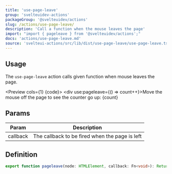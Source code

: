 ```yaml
---
title: 'use-page-leave'
group: 'svelteuidev-actions'
packageGroup: '@svelteuidev/actions'
slug: /actions/use-page-leave/
description: 'Call a function when the mouse leaves the page'
import: "import { pageleave } from '@svelteuidev/actions';"
docs: 'actions/use-page-leave.md'
source: 'svelteui-actions/src/lib/dist/use-page-leave/use-page-leave.ts'
---
```


<script lang='ts'>
	import { pageleave } from '@svelteuidev/actions';
    import { Heading, Preview } from 'components'

    const code = `
    <script>
        import { pageleave } from '@svelteuidev/actions';

        $: count = 0;
    <\/script>

    <div use:pageleave={() => count++}>Move the mouse off the page to see the counter go up: {count}<\/div>
    `;

    $: count = 0;
</script>

<Heading />

## Usage

The `use-page-leave` action calls given function when mouse leaves the page.

<Preview cols={1} {code}>
    <div use:pageleave={() => count++}>Move the mouse off the page to see the counter go up: {count}</div>
</Preview>

## Params

| Param    | Description                                    |
| -------- | ---------------------------------------------- |
| callback | The callback to be fired when the page is left |

## Definition

```ts
export function pageleave(node: HTMLElement, callback: Fn<void>): ReturnType<Action>;
```

